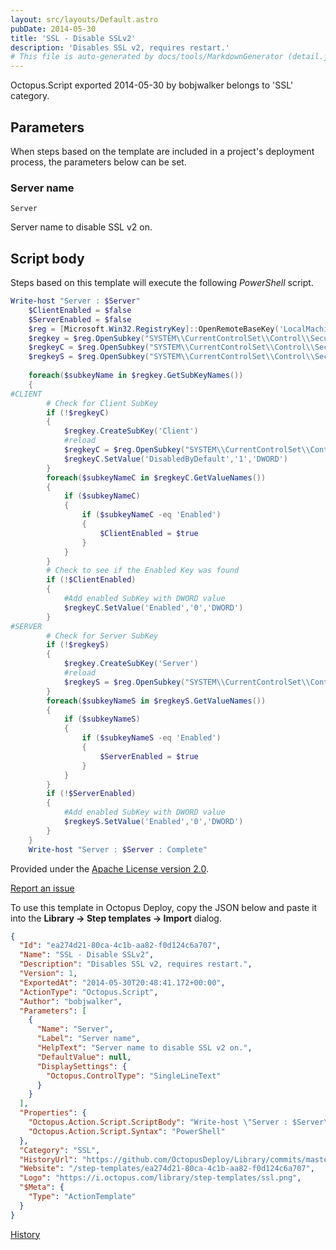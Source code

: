 ```yaml
---
layout: src/layouts/Default.astro
pubDate: 2014-05-30
title: 'SSL - Disable SSLv2'
description: 'Disables SSL v2, requires restart.'
# This file is auto-generated by docs/tools/MarkdownGenerator (detail.js)
---
```


Octopus.Script exported 2014-05-30 by bobjwalker belongs to 'SSL' category.

## Parameters

When steps based on the template are included in a project's deployment process, the parameters below can be set.


<div class="param">

### Server name

`Server`

Server name to disable SSL v2 on.

</div>
        

## Script body

Steps based on this template will execute the following *PowerShell* script.

```PowerShell
Write-host "Server : $Server"
	$ClientEnabled = $false
	$ServerEnabled = $false
    $reg = [Microsoft.Win32.RegistryKey]::OpenRemoteBaseKey('LocalMachine', $Server)
    $regkey = $reg.OpenSubkey("SYSTEM\\CurrentControlSet\\Control\\SecurityProviders\\SCHANNEL\\Protocols\\SSL 2.0",$true)
	$regkeyC = $reg.OpenSubkey("SYSTEM\\CurrentControlSet\\Control\\SecurityProviders\\SCHANNEL\\Protocols\\SSL 2.0\\Client",$true)
	$regkeyS = $reg.OpenSubkey("SYSTEM\\CurrentControlSet\\Control\\SecurityProviders\\SCHANNEL\\Protocols\\SSL 2.0\\Server",$true)
	
	foreach($subkeyName in $regkey.GetSubKeyNames())
	{
#CLIENT
		# Check for Client SubKey
		if (!$regkeyC)			
		{
			$regkey.CreateSubKey('Client')
			#reload
			$regkeyC = $reg.OpenSubkey("SYSTEM\\CurrentControlSet\\Control\\SecurityProviders\\SCHANNEL\\Protocols\\SSL 2.0\\Client",$true)
			$regkeyC.SetValue('DisabledByDefault','1','DWORD')
		}		
		foreach($subkeyNameC in $regkeyC.GetValueNames())
		{					
			if ($subkeyNameC)
			{
				if ($subkeyNameC -eq 'Enabled')
				{
					$ClientEnabled = $true
				}
			}
		}
		# Check to see if the Enabled Key was found
		if (!$ClientEnabled)
		{
			#Add enabled SubKey with DWORD value
			$regkeyC.SetValue('Enabled','0','DWORD')				
		}
#SERVER
		# Check for Server SubKey
		if (!$regkeyS)
		{
			$regkey.CreateSubKey('Server')
			#reload
			$regkeyS = $reg.OpenSubkey("SYSTEM\\CurrentControlSet\\Control\\SecurityProviders\\SCHANNEL\\Protocols\\SSL 2.0\\Server",$true)
		}		
		foreach($subkeyNameS in $regkeyS.GetValueNames())
		{
			if ($subkeyNameS)
			{
				if ($subkeyNameS -eq 'Enabled')
				{
					$ServerEnabled = $true
				}
			}
		}		
		if (!$ServerEnabled)
		{
			#Add enabled SubKey with DWORD value
			$regkeyS.SetValue('Enabled','0','DWORD')
		}			
	} 
	Write-host "Server : $Server : Complete"
```

Provided under the [Apache License version 2.0](https://github.com/OctopusDeploy/Library/blob/master/LICENSE.txt).

[Report an issue](https://github.com/OctopusDeploy/Library/issues/new?assignees=&labels=&projects=&template=bug-report.yml&title=Issue%20with%20SSL%20-%20Disable%20SSLv2&step-template=SSL%20-%20Disable%20SSLv2)

<div class="get-json">

To use this template in Octopus Deploy, copy the JSON below and paste it into the **Library → Step templates → Import** dialog.

```json
{
  "Id": "ea274d21-80ca-4c1b-aa82-f0d124c6a707",
  "Name": "SSL - Disable SSLv2",
  "Description": "Disables SSL v2, requires restart.",
  "Version": 1,
  "ExportedAt": "2014-05-30T20:48:41.172+00:00",
  "ActionType": "Octopus.Script",
  "Author": "bobjwalker",
  "Parameters": [
    {
      "Name": "Server",
      "Label": "Server name",
      "HelpText": "Server name to disable SSL v2 on.",
      "DefaultValue": null,
      "DisplaySettings": {
        "Octopus.ControlType": "SingleLineText"
      }
    }
  ],
  "Properties": {
    "Octopus.Action.Script.ScriptBody": "Write-host \"Server : $Server\"\n\t$ClientEnabled = $false\n\t$ServerEnabled = $false\n    $reg = [Microsoft.Win32.RegistryKey]::OpenRemoteBaseKey('LocalMachine', $Server)\n    $regkey = $reg.OpenSubkey(\"SYSTEM\\\\CurrentControlSet\\\\Control\\\\SecurityProviders\\\\SCHANNEL\\\\Protocols\\\\SSL 2.0\",$true)\n\t$regkeyC = $reg.OpenSubkey(\"SYSTEM\\\\CurrentControlSet\\\\Control\\\\SecurityProviders\\\\SCHANNEL\\\\Protocols\\\\SSL 2.0\\\\Client\",$true)\n\t$regkeyS = $reg.OpenSubkey(\"SYSTEM\\\\CurrentControlSet\\\\Control\\\\SecurityProviders\\\\SCHANNEL\\\\Protocols\\\\SSL 2.0\\\\Server\",$true)\n\t\n\tforeach($subkeyName in $regkey.GetSubKeyNames())\n\t{\n#CLIENT\n\t\t# Check for Client SubKey\n\t\tif (!$regkeyC)\t\t\t\n\t\t{\n\t\t\t$regkey.CreateSubKey('Client')\n\t\t\t#reload\n\t\t\t$regkeyC = $reg.OpenSubkey(\"SYSTEM\\\\CurrentControlSet\\\\Control\\\\SecurityProviders\\\\SCHANNEL\\\\Protocols\\\\SSL 2.0\\\\Client\",$true)\n\t\t\t$regkeyC.SetValue('DisabledByDefault','1','DWORD')\n\t\t}\t\t\n\t\tforeach($subkeyNameC in $regkeyC.GetValueNames())\n\t\t{\t\t\t\t\t\n\t\t\tif ($subkeyNameC)\n\t\t\t{\n\t\t\t\tif ($subkeyNameC -eq 'Enabled')\n\t\t\t\t{\n\t\t\t\t\t$ClientEnabled = $true\n\t\t\t\t}\n\t\t\t}\n\t\t}\n\t\t# Check to see if the Enabled Key was found\n\t\tif (!$ClientEnabled)\n\t\t{\n\t\t\t#Add enabled SubKey with DWORD value\n\t\t\t$regkeyC.SetValue('Enabled','0','DWORD')\t\t\t\t\n\t\t}\n#SERVER\n\t\t# Check for Server SubKey\n\t\tif (!$regkeyS)\n\t\t{\n\t\t\t$regkey.CreateSubKey('Server')\n\t\t\t#reload\n\t\t\t$regkeyS = $reg.OpenSubkey(\"SYSTEM\\\\CurrentControlSet\\\\Control\\\\SecurityProviders\\\\SCHANNEL\\\\Protocols\\\\SSL 2.0\\\\Server\",$true)\n\t\t}\t\t\n\t\tforeach($subkeyNameS in $regkeyS.GetValueNames())\n\t\t{\n\t\t\tif ($subkeyNameS)\n\t\t\t{\n\t\t\t\tif ($subkeyNameS -eq 'Enabled')\n\t\t\t\t{\n\t\t\t\t\t$ServerEnabled = $true\n\t\t\t\t}\n\t\t\t}\n\t\t}\t\t\n\t\tif (!$ServerEnabled)\n\t\t{\n\t\t\t#Add enabled SubKey with DWORD value\n\t\t\t$regkeyS.SetValue('Enabled','0','DWORD')\n\t\t}\t\t\t\n\t} \n\tWrite-host \"Server : $Server : Complete\"",
    "Octopus.Action.Script.Syntax": "PowerShell"
  },
  "Category": "SSL",
  "HistoryUrl": "https://github.com/OctopusDeploy/Library/commits/master/step-templates//opt/buildagent/work/75443764cd38076d/step-templates/ssl-disable-sslv2.json",
  "Website": "/step-templates/ea274d21-80ca-4c1b-aa82-f0d124c6a707",
  "Logo": "https://i.octopus.com/library/step-templates/ssl.png",
  "$Meta": {
    "Type": "ActionTemplate"
  }
}
```

[History](https://github.com/OctopusDeploy/Library/commits/master/step-templates/https://github.com/OctopusDeploy/Library/commits/master/step-templates//opt/buildagent/work/75443764cd38076d/step-templates/ssl-disable-sslv2.json)

</div>
